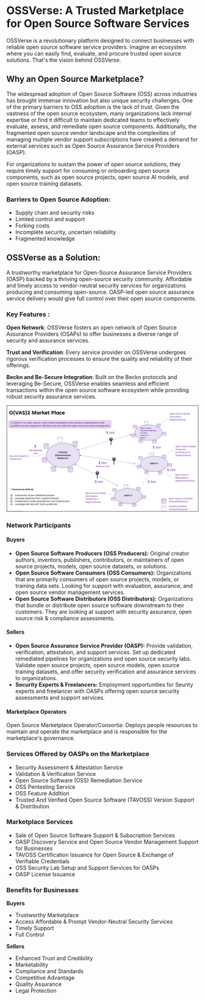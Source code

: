 # OSSVerse: A Trusted Marketplace for Open Source Software Services

OSSVerse is a revolutionary platform designed to connect businesses with reliable open source software service providers. Imagine an ecosystem where you can easily find, evaluate, and procure trusted open source solutions. That's the vision behind OSSVerse.

## Why an Open Source Marketplace?
The widespread adoption of Open Source Software (OSS) across industries has brought immense innovation but also unique security challenges. One of the primary barriers to OSS adoption is the lack of trust. Given the vastness of the open source ecosystem, many organizations lack internal expertise or find it difficult to maintain dedicated teams to effectively evaluate, assess, and remediate open source components. Additionally, the fragmented open source vendor landscape and the complexities of managing multiple vendor support subscriptions have created a demand for external services such as Open Source Assurance Service Providers (OASP).

For organizations to sustain the power of open source solutions, they require timely support for consuming or onboarding open source components, such as open source projects, open source AI models, and open source training datasets.

### Barriers to Open Source Adoption:

- Supply chain and security risks
- Limited control and support
- Forking costs
- Incomplete security, uncertain reliability
- Fragmented knowledge

## OSSVerse as a Solution:

A trustworthy marketplace for Open-Source Assurance Service Providers (OASP) backed by a thriving open-source security community. Affordable and timely access to vendor-neutral security services for organizations producing and consuming open-source. OASP-led open source assurance service delivery would give full control over their open source components.

### Key Features :

**Open Network**: OSSVerse fosters an open network of Open Source Assurance Providers (OSAPs) to offer businesses a diverse range of security and assurance services.

**Trust and Verification**: Every service provider on OSSVerse undergoes rigorous verification processes to ensure the quality and reliability of their offerings.

**Beckn and Be-Secure Integration**: Built on the Beckn protocols and leveraging Be-Secure, OSSVerse enables seamless and efficient transactions within the open source software ecosystem while providing robust security assurance services.


![Marketplace](/docs/assets/images/diagrams/marketplace.png)

### Network Participants

#### Buyers
- **Open Source Software Producers (OSS Producers):** Original creator authors, inventors, publishers, contributors, or maintainers of open source projects, models, open source datasets, or solutions.
- **Open Source Software Consumers (OSS Consumers):** Organizations that are primarily consumers of open source projects, models, or training data sets. Looking for support with evaluation, assurance, and open source vendor management services.
- **Open Source Software Distributors (OSS Distributors):** Organizations that bundle or distribute open source software downstream to their customers. They are looking at support with security assurance, open source risk & compliance assessments.

#### Sellers
- **Open Source Assurance Service Provider (OASP):** Provide validation, verification, attestation, and support services. Set up dedicated remediated pipelines for organizations and open source security labs. Validate open source projects, open source models, open source training datasets, and offer security verification and assurance services to organizations.
- **Security Experts & Freelancers:** Employment opportunities for Seurity experts and freelancer with OASPs offering open source security assessments and support services.

#### Marketplace Operators

Open Source Marketplace Operator/Consortia: Deploys people resources to maintain and operate the marketplace and is responsible for the marketplace's governance.

### Services Offered by OASPs on the Marketplace
- Security Assessment & Attestation Service
- Validation & Verification Service
- Open Source Software (OSS) Remediation Service
- OSS Pentesting Service
- OSS Feature Addition
- Trusted And Verified Open Source Software (TAVOSS) Version Support & Distribution

### Marketplace Services
- Sale of Open Source Software Support & Subscription Services
- OASP Discovery Service and Open Source Vendor Management Support for Businesses
- TAVOSS Certification Issuance for Open Source & Exchange of Verifiable Credentials
- OSS Security Lab Setup and Support Services for OASPs
- OASP License Issuance

### Benefits for Businesses

 **Buyers**
 
- Trustworthy Marketplace
- Access Affordable & Prompt Vendor-Neutral Security Services
- Timely Support
- Full Control

**Sellers**

- Enhanced Trust and Credibility
- Marketability
- Compliance and Standards
- Competitive Advantage
- Quality Assurance
- Legal Protection


